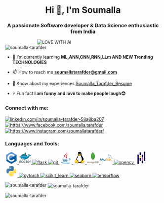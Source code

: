 <h1 align="center">Hi 👋, I'm Soumalla</h1>
<h3 align="center">A passionate Software developer & Data Science enthusiastic from India</h3>

<img align="right" alt="LOVE WITH AI" width="400" src="https://s.wsj.net/public/resources/images/OG-AX699_201710_GR_20171027111842.gif">

<p align="left"> <img src="https://komarev.com/ghpvc/?username=soumalla-tarafder&label=Profile%20views&color=0e75b6&style=flat" alt="soumalla-tarafder" /> </p>

- 🌱 I’m currently learning **ML,ANN,CNN,RNN,LLm AND NEW Trending TECHNOLOGIES**

- 📫 How to reach me **soumallatarafder@gmail.com**

- 📄 Know about my experiences [Soumalla_Tarafder_Resume](https://github.com/Soumalla-Tarafder/Soumalla-Tarafder/blob/main/Soumalla_Tarafder_Resume.pdf)

- ⚡ Fun fact **I am funny and love to make people laugh😎**

<h3 align="left">Connect with me:</h3>
<p align="left">
<a href="https://linkedin.com/in/linkedin.com/in/soumalla-tarafder-58a8ba207" target="blank"><img align="center" src="https://raw.githubusercontent.com/rahuldkjain/github-profile-readme-generator/master/src/images/icons/Social/linked-in-alt.svg" alt="linkedin.com/in/soumalla-tarafder-58a8ba207" height="30" width="40" /></a>
<a href="https://fb.com/https://www.facebook.com/soumalla.tarafder" target="blank"><img align="center" src="https://raw.githubusercontent.com/rahuldkjain/github-profile-readme-generator/master/src/images/icons/Social/facebook.svg" alt="https://www.facebook.com/soumalla.tarafder" height="30" width="40" /></a>
<a href="https://instagram.com/https://www.instagram.com/soumallatarafder/" target="blank"><img align="center" src="https://raw.githubusercontent.com/rahuldkjain/github-profile-readme-generator/master/src/images/icons/Social/instagram.svg" alt="https://www.instagram.com/soumallatarafder/" height="30" width="40" /></a>
</p>

<h3 align="left">Languages and Tools:</h3>
<p align="left"> <a href="https://www.cprogramming.com/" target="_blank" rel="noreferrer"> <img src="https://raw.githubusercontent.com/devicons/devicon/master/icons/c/c-original.svg" alt="c" width="40" height="40"/> </a> <a href="https://www.docker.com/" target="_blank" rel="noreferrer"> <img src="https://raw.githubusercontent.com/devicons/devicon/master/icons/docker/docker-original-wordmark.svg" alt="docker" width="40" height="40"/> </a> <a href="https://flask.palletsprojects.com/" target="_blank" rel="noreferrer"> <img src="https://www.vectorlogo.zone/logos/pocoo_flask/pocoo_flask-icon.svg" alt="flask" width="40" height="40"/> </a> <a href="https://git-scm.com/" target="_blank" rel="noreferrer"> <img src="https://www.vectorlogo.zone/logos/git-scm/git-scm-icon.svg" alt="git" width="40" height="40"/> </a> <a href="https://www.java.com" target="_blank" rel="noreferrer"> <img src="https://raw.githubusercontent.com/devicons/devicon/master/icons/java/java-original.svg" alt="java" width="40" height="40"/> </a> <a href="https://www.linux.org/" target="_blank" rel="noreferrer"> <img src="https://raw.githubusercontent.com/devicons/devicon/master/icons/linux/linux-original.svg" alt="linux" width="40" height="40"/> </a> <a href="https://www.mongodb.com/" target="_blank" rel="noreferrer"> <img src="https://raw.githubusercontent.com/devicons/devicon/master/icons/mongodb/mongodb-original-wordmark.svg" alt="mongodb" width="40" height="40"/> </a> <a href="https://www.mysql.com/" target="_blank" rel="noreferrer"> <img src="https://raw.githubusercontent.com/devicons/devicon/master/icons/mysql/mysql-original-wordmark.svg" alt="mysql" width="40" height="40"/> </a> <a href="https://opencv.org/" target="_blank" rel="noreferrer"> <img src="https://www.vectorlogo.zone/logos/opencv/opencv-icon.svg" alt="opencv" width="40" height="40"/> </a> <a href="https://pandas.pydata.org/" target="_blank" rel="noreferrer"> <img src="https://raw.githubusercontent.com/devicons/devicon/2ae2a900d2f041da66e950e4d48052658d850630/icons/pandas/pandas-original.svg" alt="pandas" width="40" height="40"/> </a> <a href="https://www.python.org" target="_blank" rel="noreferrer"> <img src="https://raw.githubusercontent.com/devicons/devicon/master/icons/python/python-original.svg" alt="python" width="40" height="40"/> </a> <a href="https://pytorch.org/" target="_blank" rel="noreferrer"> <img src="https://www.vectorlogo.zone/logos/pytorch/pytorch-icon.svg" alt="pytorch" width="40" height="40"/> </a> <a href="https://scikit-learn.org/" target="_blank" rel="noreferrer"> <img src="https://upload.wikimedia.org/wikipedia/commons/0/05/Scikit_learn_logo_small.svg" alt="scikit_learn" width="40" height="40"/> </a> <a href="https://seaborn.pydata.org/" target="_blank" rel="noreferrer"> <img src="https://seaborn.pydata.org/_images/logo-mark-lightbg.svg" alt="seaborn" width="40" height="40"/> </a> <a href="https://www.tensorflow.org" target="_blank" rel="noreferrer"> <img src="https://www.vectorlogo.zone/logos/tensorflow/tensorflow-icon.svg" alt="tensorflow" width="40" height="40"/> </a> </p>

<p><img align="left" src="https://github-readme-stats.vercel.app/api/top-langs?username=soumalla-tarafder&show_icons=true&locale=en&layout=compact" alt="soumalla-tarafder" /></p>

<p>&nbsp;<img align="center" src="https://github-readme-stats.vercel.app/api?username=soumalla-tarafder&show_icons=true&locale=en" alt="soumalla-tarafder" /></p>

<p><img align="center" src="https://github-readme-streak-stats.herokuapp.com/?user=soumalla-tarafder&" alt="soumalla-tarafder" /></p>





